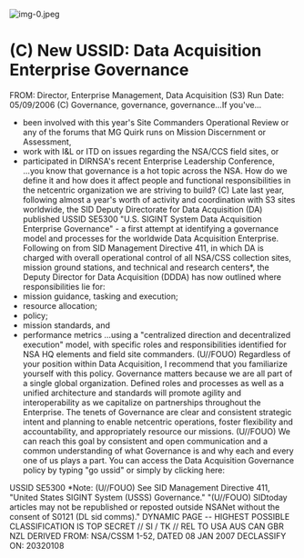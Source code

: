 ![img-0.jpeg](img-0.jpeg)

# (C) New USSID: Data Acquisition Enterprise Governance 

FROM:
Director, Enterprise Management, Data Acquisition (S3)
Run Date: 05/09/2006
(C) Governance, governance, governance...If you've...

- been involved with this year's Site Commanders Operational Review or any of the forums that MG Quirk runs on Mission Discernment or Assessment,
- work with I\&L or ITD on issues regarding the NSA/CCS field sites, or
- participated in DIRNSA's recent Enterprise Leadership Conference,
...you know that governance is a hot topic across the NSA. How do we define it and how does it affect people and functional responsibilities in the netcentric organization we are striving to build?
(C) Late last year, following almost a year's worth of activity and coordination with S3 sites worldwide, the SID Deputy Directorate for Data Acquisition (DA) published USSID SE5300 "U.S. SIGINT System Data Acquisition Enterprise Governance" - a first attempt at identifying a governance model and processes for the worldwide Data Acquisition Enterprise. Following on from SID Management Directive 411, in which DA is charged with overall operational control of all NSA/CSS collection sites, mission ground stations, and technical and research centers*, the Deputy Director for Data Acquisition (DDDA) has now outlined where responsibilities lie for:
- mission guidance, tasking and execution;
- resource allocation;
- policy;
- mission standards, and
- performance metrics
...using a "centralized direction and decentralized execution" model, with specific roles and responsibilities identified for NSA HQ elements and field site commanders.
(U//FOUO) Regardless of your position within Data Acquisition, I recommend that you familiarize yourself with this policy. Governance matters because we are all part of a single global organization. Defined roles and processes as well as a unified architecture and standards will promote agility and interoperability as we capitalize on partnerships throughout the Enterprise. The tenets of Governance are clear and consistent strategic intent and planning to enable netcentric operations, foster flexibility and accountability, and appropriately resource our missions.
(U//FOUO) We can reach this goal by consistent and open communication and a common understanding of what Governance is and why each and every one of us plays a part. You can access the Data Acquisition Governance policy by typing "go ussid" or simply by clicking here:

USSID SE5300
*Note:
(U//FOUO) See SID Management Directive 411, "United States SIGINT System (USSS) Governance."
"(U//FOUO) SIDtoday articles may not be republished or reposted outside NSANet without the consent of S0121 (DL sid comms)."
DYNAMIC PAGE -- HIGHEST POSSIBLE CLASSIFICATION IS TOP SECRET // SI / TK // REL TO USA AUS CAN GBR NZL
DERIVED FROM: NSA/CSSM 1-52, DATED 08 JAN 2007 DECLASSIFY ON: 20320108
